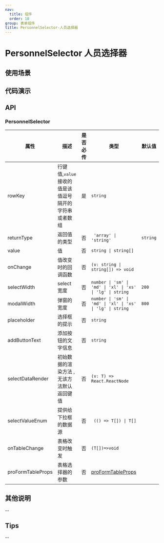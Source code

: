 ```yaml
---
nav:
  title: 组件
  order: 10
group: 表单组件
title: PersonnelSelector-人员选择器
---
```


# PersonnelSelector 人员选择器

## 使用场景

## 代码演示

<!-- <code src='./demos/test1.tsx' title='作为表单展示的组件使用'></code> -->

<!-- <code src='./demos/test1.tsx' title='独立使用'></code>  -->

<code src='./demos/test3.tsx' title='不同模式'></code>

## API

### PersonnelSelector

| 属性              | 描述                                                 | 是否必传 | 类型                                                       | 默认值   |
| ----------------- | ---------------------------------------------------- | -------- | ---------------------------------------------------------- | -------- |
| rowKey            | 行键值,`value`接收的值是该值逗号隔开的字符串或者数组 | 是       | `string`                                                   |          |
| returnType        | 返回值的类型                                         | 否       | ` 'array' \| 'string'`                                     | `string` |
| value             | 值                                                   | 否       | `string \| string[]`                                       |          |
| onChange          | 值改变时的回调函数                                   | 否       | `(v: string \| string[]) => void`                          |          |
| selectWidth       | select 宽度                                          | 否       | `number \| 'sm' \| 'md' \| 'xl' \| 'xs' \| 'lg' \| string` | `200`    |
| modalWidth        | 弹窗的宽度                                           | 否       | `number \| 'sm' \| 'md' \| 'xl' \| 'xs' \| 'lg' \| string` | `800`    |
| placeholder       | 选择框的提示                                         | 否       | `string`                                                   |          |
| addButtonText     | 添加按钮的文字信息                                   | 否       | `string`                                                   |          |
| selectDataRender  | 初始数据的渲染方法 ,无该方法默认返回键值             | 否       | `(v: T) => React.ReactNode`                                |          |
| selectValueEnum   | 提供给下拉框的数据源                                 | 否       | ` (() => T[]) \| T[]`                                      |          |
| onTableChange     | 表格改变时触发                                       | 否       | `(T[])=>void`                                              |          |
| proFormTableProps | 表格选择器的参数                                     | 否       | [proFormTableProps](pro-form-table#proformtable)           |          |

## 其他说明

--

## Tips

--
